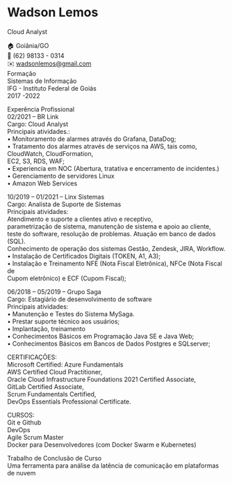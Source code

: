 
  
<h1>Wadson Lemos</h1>
Cloud Analyst</p>
<p class="has-line-data" data-line-start="4" data-line-end="11">🏠 Goiânia/GO<br>
📱 (62) 98133 - 0314<br>
✉️ <a href="mailto:wadsonlemos@gmail.com">wadsonlemos@gmail.com</a><br>
Formação<br>
Sistemas de Informação<br>
IFG - Instituto Federal de Goiás<br>
2017 -2022</p>
<p class="has-line-data" data-line-start="12" data-line-end="22">Experência Profissional<br>
02/2021 –   BR Link<br>
Cargo: Cloud Analyst<br>
Principais atividades.:<br>
• Monitoramento de alarmes através do Grafana, DataDog;<br>
• Tratamento dos alarmes através de serviços na AWS, tais como, CloudWatch, CloudFormation,<br>
EC2, S3, RDS, WAF;<br>
• Experiencia em NOC (Abertura, tratativa e encerramento de incidentes.)<br>
• Gerenciamento de servidores Linux<br>
• Amazon Web Services</p>
<p class="has-line-data" data-line-start="23" data-line-end="32">10/2019 – 01/2021 – Linx Sistemas<br>
Cargo: Analista de Suporte de Sistemas<br>
Principais atividades:<br>
Atendimento e suporte a clientes ativo e receptivo,<br>
parametrização de sistema, manutenção de sistema e apoio ao cliente, teste do software, resolução de problemas. Atuação em banco de dados (SQL).<br>
Conhecimento de operação dos sistemas Gestão, Zendesk, JIRA, Workflow.<br>
• Instalação de Certificados Digitais (TOKEN, A1, A3);<br>
• Instalação e Treinamento NFE (Nota Fiscal Eletrônica), NFCe (Nota Fiscal de<br>
Cupom eletrônico) e ECF (Cupom Fiscal);</p>
<p class="has-line-data" data-line-start="33" data-line-end="41">06/2018 – 05/2019 – Grupo Saga<br>
Cargo: Estagiário de desenvolvimento de software<br>
Principais atividades:<br>
• Manutenção e Testes do Sistema MySaga.<br>
• Prestar suporte técnico aos usuários;<br>
• Implantação, treinamento<br>
• Conhecimentos Básicos em Programação Java SE e Java Web;<br>
• Conhecimentos Básicos em Bancos de Dados Postgres e SQLserver;</p>
<p class="has-line-data" data-line-start="43" data-line-end="50">CERTIFICAÇÕES:<br>
Microsoft Certified: Azure Fundamentals<br>
AWS Certified Cloud Practitioner,<br>
Oracle Cloud Infrastructure Foundations 2021 Certified Associate,<br>
GitLab Certified Associate,<br>
Scrum Fundamentals Certified,<br>
DevOps Essentials Professional Certificate.</p>
<p class="has-line-data" data-line-start="51" data-line-end="56">CURSOS:<br>
Git e Github<br>
DevOps<br>
Agile Scrum Master<br>
Docker para Desenvolvedores (com Docker Swarm e Kubernetes)</p>
<p class="has-line-data" data-line-start="58" data-line-end="60">Trabalho de Conclusão de Curso<br>
Uma ferramenta para análise da latência de comunicação em plataformas de nuvem</p>
